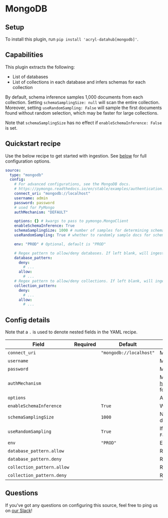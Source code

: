 # MongoDB

## Setup

To install this plugin, run `pip install 'acryl-datahub[mongodb]'`.

## Capabilities

This plugin extracts the following:

- List of databases
- List of collections in each database and infers schemas for each collection

By default, schema inference samples 1,000 documents from each collection. Setting `schemaSamplingSize: null` will scan the entire collection.
Moreover, setting `useRandomSampling: False` will sample the first documents found without random selection, which may be faster for large collections.

Note that `schemaSamplingSize` has no effect if `enableSchemaInference: False` is set.

## Quickstart recipe

Use the below recipe to get started with ingestion. See [below](#config-details) for full configuration options.

```yml
source:
  type: "mongodb"
  config:
    # For advanced configurations, see the MongoDB docs.
    # https://pymongo.readthedocs.io/en/stable/examples/authentication.html
    connect_uri: "mongodb://localhost"
    username: admin
    password: password
    # used for PyMongo
    authMechanism: "DEFAULT"

    options: {} # kwargs to pass to pymongo.MongoClient
    enableSchemaInference: True
    schemaSamplingSize: 1000 # number of samples for determining schema
    useRandomSampling: True # whether to randomly sample docs for schema or just use the first ones, True by default

    env: "PROD" # Optional, default is "PROD"

    # Regex pattern to allow/deny databases. If left blank, will ingest all.
    database_pattern:
      deny:
        # ...
      allow:
        # ...
    # Regex pattern to allow/deny collections. If left blank, will ingest all.
    collection_pattern:
      deny:
        # ...
      allow:
        # ...
```

## Config details

Note that a `.` is used to denote nested fields in the YAML recipe.

| Field                      | Required | Default                 | Description                                                                                                              |
| -------------------------- | -------- | ----------------------- | ------------------------------------------------------------------------------------------------------------------------ |
| `connect_uri`              |          | `"mongodb://localhost"` | MongoDB connection URI.                                                                                                  |
| `username`                 |          |                         | MongoDB username.                                                                                                        |
| `password`                 |          |                         | MongoDB password.                                                                                                        |
| `authMechanism`            |          |                         | MongoDB authentication mechanism. See https://pymongo.readthedocs.io/en/stable/examples/authentication.html for details. |
| `options`                  |          |                         | Additional options to pass to `pymongo.MongoClient()`.                                                                   |
| `enableSchemaInference`    |          | `True`                  | Whether to infer schemas.                                                                                                |
| `schemaSamplingSize`       |          | `1000`                  | Number of documents to use when inferring schema size. If set to `0`, all documents will be scanned.                     |
| `useRandomSampling`        |          | `True`                  | If documents for schema inference should be randomly selected. If `False`, documents will be selected from start.        |
| `env`                      |          | `"PROD"`                | Environment to use in namespace when constructing URNs.                                                                  |
| `database_pattern.allow`   |          |                         | Regex pattern for databases to include in ingestion.                                                                     |
| `database_pattern.deny`    |          |                         | Regex pattern for databases to exclude from ingestion.                                                                   |
| `collection_pattern.allow` |          |                         | Regex pattern for collections to include in ingestion.                                                                   |
| `collection_pattern.deny`  |          |                         | Regex pattern for collections to exclude from ingestion.                                                                 |

## Questions

If you've got any questions on configuring this source, feel free to ping us on [our Slack](https://slack.datahubproject.io/)!
